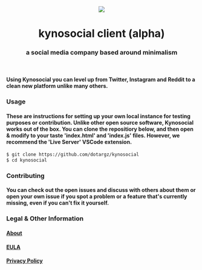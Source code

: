 <div align="center">
  <img src="./meta/favicon.ico"><br>
  <h1 align="center">kynosocial client (alpha)</h1>
  <h3 align="center">a social media company based around minimalism</h3>
</div>
<br>

<h4>Using Kynosocial you can level up from Twitter, Instagram and Reddit to a clean new platform unlike many others.</h4>

### Usage

#### These are instructions for setting up your own local instance for testing purposes or contribution. Unlike other open source software, Kynosocial works out of the box. You can clone the repositiory below, and then open & modify to your taste 'index.html' and 'index.js' files. However, we recommend the 'Live Server' VSCode extension.

```bash
$ git clone https://github.com/dotargz/kynosocial
$ cd kynosocial
```

### Contributing

#### You can check out the open issues and discuss with others about them or open your own issue if you spot a problem or a feature that's currently missing, even if you can't fix it yourself.

### Legal & Other Information

#### [About](https://kyno.social/?page=about)
#### [EULA](https://kyno.social/?page=eula)
#### [Privacy Policy](https://kyno.social/?page=privacy)
